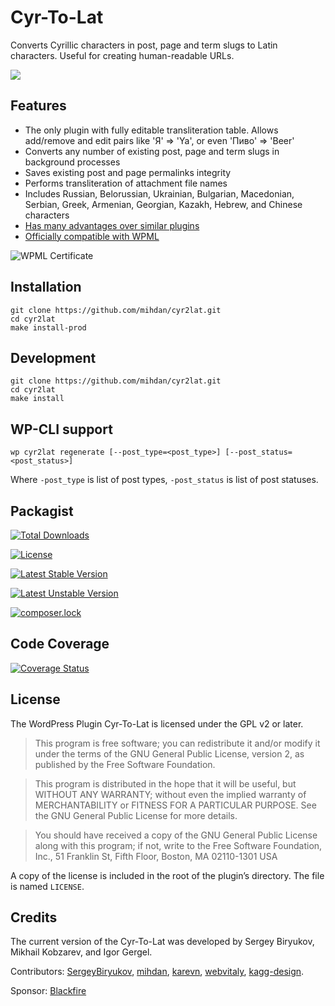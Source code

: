 # Cyr-To-Lat

Converts Cyrillic characters in post, page and term slugs to Latin characters. Useful for creating human-readable URLs.

![](./assets/banner-772x250.png)

## Features

* The only plugin with fully editable transliteration table. Allows add/remove and edit pairs like 'Я' => 'Ya', or even 'Пиво' => 'Beer'
* Converts any number of existing post, page and term slugs in background processes
* Saves existing post and page permalinks integrity
* Performs transliteration of attachment file names
* Includes Russian, Belorussian, Ukrainian, Bulgarian, Macedonian, Serbian, Greek, Armenian, Georgian, Kazakh, Hebrew, and Chinese characters
* [Has many advantages over similar plugins](https://kagg.eu/en/the-benefits-of-cyr-to-lat/)
* [Officially compatible with WPML](https://wpml.org/plugin/cyr-to-lat/)

![WPML Certificate](./.wordpress-org/Cyr-To-Lat---WPML-Compatibility-Certificate-240x250.png)

## Installation

```
git clone https://github.com/mihdan/cyr2lat.git
cd cyr2lat
make install-prod
```

## Development

```
git clone https://github.com/mihdan/cyr2lat.git
cd cyr2lat
make install
```

## WP-CLI support

```
wp cyr2lat regenerate [--post_type=<post_type>] [--post_status=<post_status>]
```

Where
  `-post_type` is list of post types,
  `-post_status` is list of post statuses.

## Packagist

[![Total Downloads](https://poser.pugx.org/mihdan/cyr2lat/downloads)](https://packagist.org/packages/mihdan/cyr2lat)

[![License](https://poser.pugx.org/mihdan/cyr2lat/license)](https://packagist.org/packages/mihdan/cyr2lat)

[![Latest Stable Version](https://poser.pugx.org/mihdan/cyr2lat/v/stable)](https://packagist.org/packages/mihdan/cyr2lat)

[![Latest Unstable Version](https://poser.pugx.org/mihdan/cyr2lat/v/unstable)](https://packagist.org/packages/mihdan/cyr2lat)

[![composer.lock](https://poser.pugx.org/mihdan/cyr2lat/composerlock)](https://packagist.org/packages/mihdan/cyr2lat)

## Code Coverage

[![Coverage Status](https://coveralls.io/repos/github/mihdan/cyr2lat/badge.svg?branch=master)](https://coveralls.io/github/mihdan/cyr2lat?branch=master)

## License

The WordPress Plugin Cyr-To-Lat is licensed under the GPL v2 or later.

> This program is free software; you can redistribute it and/or modify it under the terms of the GNU General Public License, version 2, as published by the Free Software Foundation.

> This program is distributed in the hope that it will be useful, but WITHOUT ANY WARRANTY; without even the implied warranty of MERCHANTABILITY or FITNESS FOR A PARTICULAR PURPOSE. See the GNU General Public License for more details.

> You should have received a copy of the GNU General Public License along with this program; if not, write to the Free Software Foundation, Inc., 51 Franklin St, Fifth Floor, Boston, MA 02110-1301 USA

A copy of the license is included in the root of the plugin’s directory. The file is named `LICENSE`.

## Credits

The current version of the Cyr-To-Lat was developed by Sergey Biryukov, Mikhail Kobzarev, and Igor Gergel.

Contributors: [SergeyBiryukov](https://github.com/SergeyBiryukov), [mihdan](https://github.com/mihdan), [karevn](https://github.com/karevn), [webvitaly](https://github.com/webvitaly), [kagg-design](https://github.com/kagg-design).

Sponsor: [Blackfire](https://www.blackfire.io/)
